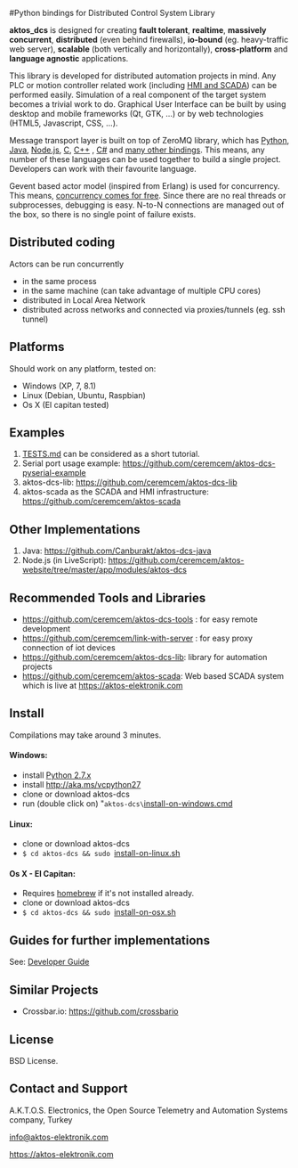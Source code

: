 #Python bindings for Distributed Control System Library

**aktos_dcs** is designed for creating **fault tolerant**, **realtime**, **massively concurrent**, **distributed** (even behind firewalls), **io-bound** (eg. heavy-traffic web server), **scalable** (both vertically and horizontally), **cross-platform** and **language agnostic** applications.

This library is developed for distributed automation projects in mind. Any PLC or motion controller related work (including [HMI and SCADA](https://github.com/ceremcem/aktos-scada)) can be performed easily. Simulation of a real component of the target system becomes a trivial work to do. Graphical User Interface can be built by using desktop and mobile frameworks (Qt, GTK, ...) or by web technologies (HTML5, Javascript, CSS, ...). 

Message transport layer is built on top of ZeroMQ library, which has [Python][4], [Java][2], [Node.js][5], [C][3], [C++][6] , [C#][1] and [many other bindings][7]. This means, any number of these languages can be used together to build a single project. Developers can work with their favourite language. 

[1]: https://github.com/zeromq/netmq
[2]: https://github.com/zeromq/jzmq
[3]: https://github.com/zeromq/czmq
[4]: https://github.com/zeromq/pyzmq
[5]: https://github.com/JustinTulloss/zeromq.node
[6]: https://github.com/zeromq/cppzmq
[7]: http://zeromq.org/bindings:_start

Gevent based actor model (inspired from Erlang) is used for concurrency. This means, [concurrency comes for free](http://www.projectcalico.org/the-sharp-edges-of-gevent/). Since there are no real threads or subprocesses, debugging is easy. N-to-N connections are managed out of the box, so there is no single point of failure exists. 

## Distributed coding

Actors can be run concurrently

* in the same process
* in the same machine (can take advantage of multiple CPU cores)
* distributed in Local Area Network
* distributed across networks and connected via proxies/tunnels (eg. ssh tunnel)

## Platforms

Should work on any platform, tested on:

* Windows (XP, 7, 8.1)
* Linux (Debian, Ubuntu, Raspbian)
* Os X (El capitan tested) 

## Examples

1. [TESTS.md](./TESTS.md) can be considered as a short tutorial. 
2. Serial port usage example: https://github.com/ceremcem/aktos-dcs-pyserial-example
3. aktos-dcs-lib: https://github.com/ceremcem/aktos-dcs-lib
4. aktos-scada as the SCADA and HMI infrastructure: https://github.com/ceremcem/aktos-scada

## Other Implementations

1. Java: https://github.com/Canburakt/aktos-dcs-java
2. Node.js (in LiveScript): https://github.com/ceremcem/aktos-website/tree/master/app/modules/aktos-dcs

## Recommended Tools and Libraries

* https://github.com/ceremcem/aktos-dcs-tools : for easy remote development 
* https://github.com/ceremcem/link-with-server : for easy proxy connection of iot devices
* https://github.com/ceremcem/aktos-dcs-lib: library for automation projects 
* https://github.com/ceremcem/aktos-scada: Web based SCADA system which is live at https://aktos-elektronik.com

## Install 

Compilations may take around 3 minutes. 

#### Windows: 

* install [Python 2.7.x](https://www.python.org/downloads/)
* install http://aka.ms/vcpython27
* clone or download aktos-dcs
* run (double click on) "`aktos-dcs\`[install-on-windows.cmd](./install-on-windows.cmd) 

#### Linux:

* clone or download aktos-dcs
* `$ cd aktos-dcs && sudo `[install-on-linux.sh](./install-on-linux.sh) 


#### Os X - El Capitan:

* Requires [homebrew](http://brew.sh/) if it's not installed already. 
* clone or download aktos-dcs
* `$ cd aktos-dcs && sudo `[install-on-osx.sh](./install-on-osx.sh) 

## Guides for further implementations

See:  [Developer Guide](./Developer-guide.md)

## Similar Projects

* Crossbar.io: https://github.com/crossbario

## License

BSD License. 

## Contact and Support

A.K.T.O.S. Electronics, the Open Source Telemetry and Automation Systems company, Turkey

info@aktos-elektronik.com

https://aktos-elektronik.com
